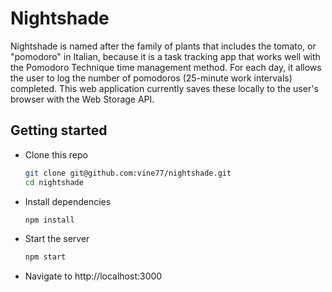 # Nightshade

Nightshade is named after the family of plants that includes the tomato, or "pomodoro" in Italian, because it is a task tracking app that works well with the Pomodoro Technique time management method. For each day, it allows the user to log the number of pomodoros (25-minute work intervals) completed. This web application currently saves these locally to the user's browser with the Web Storage API.

## Getting started

- Clone this repo

    ```sh
    git clone git@github.com:vine77/nightshade.git
    cd nightshade
    ```

- Install dependencies

    ```sh
    npm install
    ```

- Start the server

    ```sh
    npm start
    ```

- Navigate to http://localhost:3000
